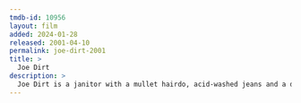 ```yaml
---
tmdb-id: 10956
layout: film
added: 2024-01-28
released: 2001-04-10
permalink: joe-dirt-2001
title: >
  Joe Dirt
description: >
  Joe Dirt is a janitor with a mullet hairdo, acid-washed jeans and a dream to find the parents that he lost at the Grand Canyon when he was a belligerent, trailer park-raised eight-year-old. Now, blasting Van Halen in his jacked-up economy car, the irrepressibly optimistic Joe hits the road alone in search of his folks.
---
```

